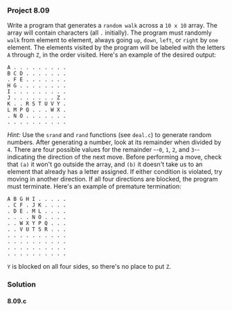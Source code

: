 ### Project 8.09
Write a program that generates a `random walk` across a `10 x 10` array. The array will contain characters (all `.` initially). The program must randomly `walk` from element to element, always going `up`, `down`, `left`, or `right` by `one` element. The elements visited by the program will be labeled with the letters `A` through `Z`, in the order visited. Here's an example of the desired output:
```
A . . . . . . . . .
B C D . . . . . . .
. F E . . . . . . .
H G . . . . . . . .
I . . . . . . . . .
J . . . . . . . Z .
K . . R S T U V Y .
L M P Q . . . W X .
. N O . . . . . . .
. . . . . . . . . .
```
*Hint:* Use the `srand` and `rand` functions (see `deal.c`) to generate random numbers. After generating a number, look at its remainder when divided by `4`. There are four possible values for the remainder  --`0`, `1`, `2`, and `3`-- indicating the direction of the next move. Before performing a move, check that `(a)` it won't go outside the array, and `(b)` it doesn't take us to an element that already has a letter assigned. If either condition is violated, try moving in another direction. If all four directions are blocked, the program must terminate. Here's an example of premature termination:
```
A B G H I . . . . .
. C F . J K . . . .
. D E . M L . . . .
. . . . N O . . . .
. . W X Y P Q . . .
. . V U T S R . . .
. . . . . . . . . .
. . . . . . . . . .
. . . . . . . . . .
. . . . . . . . . .
```
`Y` is blocked on all four sides, so there's no place to put `Z`.
### Solution
#### 8.09.c
```c
